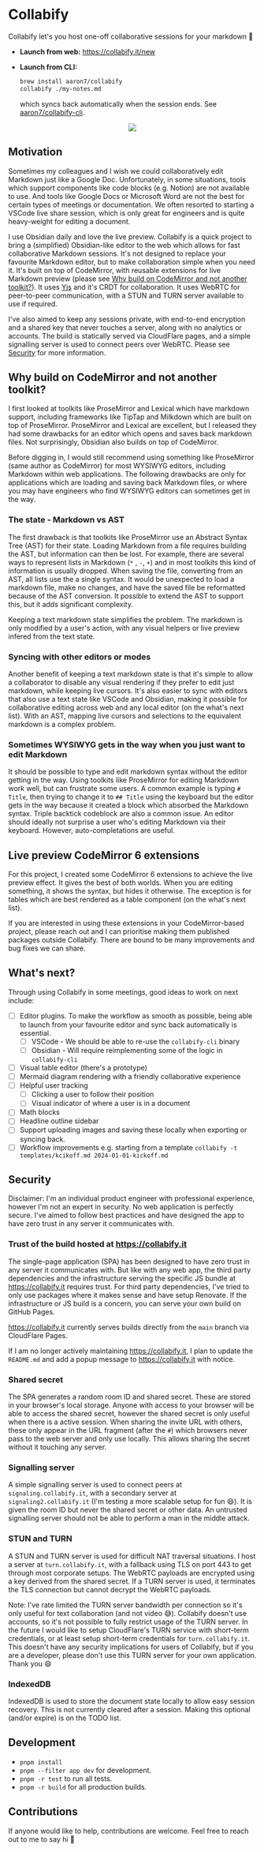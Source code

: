 # Collabify

Collabify let's you host one-off collaborative sessions for your markdown :rocket:

- **Launch from web:** https://collabify.it/new

- **Launch from CLI:**
  ```sh
  brew install aaron7/collabify
  collabify ./my-notes.md
  ```
  which syncs back automatically when the session ends. See [aaron7/collabify-cli](https://github.com/aaron7/collabify-cli).

<p align="center">
  <img src="https://github.com/user-attachments/assets/20eaa8c5-3941-417b-b07c-795459dd5295" />
</p>


## Motivation

Sometimes my colleagues and I wish we could collaboratively edit Markdown just like a Google Doc. Unfortunately, in some situations, tools which support components like code blocks (e.g. Notion) are not available to use. And tools like Google Docs or Microsoft Word are not the best for certain types of meetings or documentation. We often resorted to starting a VSCode live share session, which is only great for engineers and is quite heavy-weight for editing a document.

I use Obsidian daily and love the live preview. Collabify is a quick project to bring a (simplified) Obsidian-like editor to the web which allows for fast collaborative Markdown sessions. It's not designed to replace your favourite Markdown editor, but to make collaboration simple when you need it. It's built on top of CodeMirror, with reusable extensions for live Markdown preview (please see [Why build on CodeMirror and not another toolkit?](#why-build-on-codemirror-and-not-another-toolkit)). It uses [Yjs](https://yjs.dev/) and it's CRDT for collaboration. It uses WebRTC for peer-to-peer communication, with a STUN and TURN server available to use if required.

I've also aimed to keep any sessions private, with end-to-end encryption and a shared key that never touches a server, along with no analytics or accounts. The build is statically served via CloudFlare pages, and a simple signalling server is used to connect peers over WebRTC. Please see [Security](#security) for more information.

## Why build on CodeMirror and not another toolkit?

I first looked at toolkits like ProseMirror and Lexical which have markdown support, including frameworks like TipTap and Milkdown which are built on top of ProseMirror. ProseMirror and Lexical are excellent, but I released they had some drawbacks for an editor which opens and saves back markdown files. Not surprisingly, Obsidian also builds on top of CodeMirror.

Before digging in, I would still recommend using something like ProseMirror (same author as CodeMirror) for most WYSIWYG editors, including Markdown within web applications. The following drawbacks are only for applications which are loading and saving back Markdown files, or where you may have engineers who find WYSIWYG editors can sometimes get in the way.

### The state - Markdown vs AST

The first drawback is that toolkits like ProseMirror use an Abstract Syntax Tree (AST) for their state. Loading Markdown from a file requires building the AST, but information can then be lost. For example, there are several ways to represent lists in Markdown (`*` , `-`, `+`) and in most toolkits this kind of information is usually dropped. When saving the file, converting from an AST, all lists use the a single syntax. It would be unexpected to load a markdown file, make no changes, and have the saved file be reformatted because of the AST conversion. It possible to extend the AST to support this, but it adds significant complexity.

Keeping a text markdown state simplifies the problem. The markdown is only modified by a user's action, with any visual helpers or live preview infered from the text state.

### Syncing with other editors or modes

Another benefit of keeping a text markdown state is that it's simple to allow a collaborator to disable any visual rendering if they prefer to edit just markdown, while keeping live cursors. It's also easier to sync with editors that also use a text state like VSCode and Obsidian, making it possible for collaborative editing across web and any local editor (on the what's next list). With an AST, mapping live cursors and selections to the equivalent markdown is a complex problem.

### Sometimes WYSIWYG gets in the way when you just want to edit Markdown

It should be possible to type and edit markdown syntax without the editor getting in the way. Using toolkits like ProseMirror for editing Markdown work well, but can frustrate some users. A common example is typing `# Title`, then trying to change it to `## Title` using the keyboard but the editor gets in the way because it created a block which absorbed the Markdown syntax. Triple backtick codeblock are also a common issue. An editor should ideally not surprise a user who's editing Markdown via their keyboard. However, auto-completations are useful.

## Live preview CodeMirror 6 extensions

For this project, I created some CodeMirror 6 extensions to achieve the live preview effect. It gives the best of both worlds. When you are editing something, it shows the syntax, but hides it otherwise. The exception is for tables which are best rendered as a table component (on the what's next list).

If you are interested in using these extensions in your CodeMirror-based project, please reach out and I can prioritise making them published packages outside Collabify. There are bound to be many improvements and bug fixes we can share.

## What's next?

Through using Collabify in some meetings, good ideas to work on next include:

- [ ] Editor plugins. To make the workflow as smooth as possible, being able to launch from your favourite editor and sync back automatically is essential.
  - [ ] VSCode - We should be able to re-use the `collabify-cli` binary
  - [ ] Obsidian - Will require reimplementing some of the logic in `collabify-cli`
- [ ] Visual table editor (there's a prototype)
- [ ] Mermaid diagram rendering with a friendly collaborative experience
- [ ] Helpful user tracking
  - [ ] Clicking a user to follow their position
  - [ ] Visual indicator of where a user is in a document
- [ ] Math blocks
- [ ] Headline outline sidebar
- [ ] Support uploading images and saving these locally when exporting or syncing back.
- [ ] Workflow improvements e.g. starting from a template `collabify -t templates/kcikoff.md 2024-01-01-kickoff.md`

## Security

Disclaimer: I'm an individual product engineer with professional experience, however I'm not an expert in security. No web application is perfectly secure. I've aimed to follow best practices and have designed the app to have zero trust in any server it communicates with.

### Trust of the build hosted at https://collabify.it

The single-page application (SPA) has been designed to have zero trust in any server it communicates with. But like with any web app, the third party dependencies and the infrastructure serving the specific JS bundle at https://collabify.it requires trust. For third party dependencies, I've tried to only use packages where it makes sense and have setup Renovate. If the infrastructure or JS build is a concern, you can serve your own build on GitHub Pages.

https://collabify.it currently serves builds directly from the `main` branch via CloudFlare Pages.

If I am no longer actively maintaining https://collabify.it, I plan to update the `README.md` and add a popup message to https://collabify.it with notice.

### Shared secret

The SPA generates a random room ID and shared secret. These are stored in your browser's local storage. Anyone with access to your browser will be able to access the shared secret, however the shared secret is only useful when there is a active session. When sharing the invite URL with others, these only appear in the URL fragment (after the `#`) which browsers never pass to the web server and only use locally. This allows sharing the secret without it touching any server.

### Signalling server

A simple signalling server is used to connect peers at `signaling.collabify.it`, with a secondary server at `signaling2.collabify.it` (I'm testing a more scalable setup for fun :smile:). It is given the room ID but never the shared secret or other data. An untrusted signalling server should not be able to perform a man in the middle attack.

### STUN and TURN

A STUN and TURN server is used for difficult NAT traversal situations. I host a server at `turn.collabify.it`, with a fallback using TLS on port 443 to get through most corporate setups. The WebRTC payloads are encrypted using a key derived from the shared secret. If a TURN server is used, it terminates the TLS connection but cannot decrypt the WebRTC payloads.

Note: I've rate limited the TURN server bandwidth per connection so it's only useful for text collaboration (and not video :sweat_smile:). Collabify doesn't use accounts, so it's not possible to fully restrict usage of the TURN server. In the future I would like to setup CloudFlare's TURN service with short-term credentials, or at least setup short-term credentials for `turn.collabify.it`. This doesn't have any security implications for users of Collabify, but if you are a developer, please don't use this TURN server for your own application. Thank you :smile:

### IndexedDB

IndexedDB is used to store the document state locally to allow easy session recovery. This is not currently cleared after a session. Making this optional (and/or expire) is on the TODO list.

## Development

- `pnpm install`
- `pnpm --filter app dev` for development.
- `pnpm -r test` to run all tests.
- `pnpm -r build` for all production builds.

## Contributions

If anyone would like to help, contributions are welcome. Feel free to reach out to me to say hi :wave:
